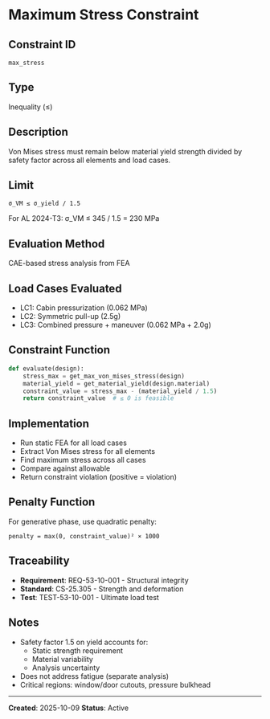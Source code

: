 # Maximum Stress Constraint

## Constraint ID
`max_stress`

## Type
Inequality (≤)

## Description
Von Mises stress must remain below material yield strength divided by safety factor across all elements and load cases.

## Limit
```
σ_VM ≤ σ_yield / 1.5
```

For AL 2024-T3: σ_VM ≤ 345 / 1.5 = 230 MPa

## Evaluation Method
CAE-based stress analysis from FEA

## Load Cases Evaluated
- LC1: Cabin pressurization (0.062 MPa)
- LC2: Symmetric pull-up (2.5g)
- LC3: Combined pressure + maneuver (0.062 MPa + 2.0g)

## Constraint Function
```python
def evaluate(design):
    stress_max = get_max_von_mises_stress(design)
    material_yield = get_material_yield(design.material)
    constraint_value = stress_max - (material_yield / 1.5)
    return constraint_value  # ≤ 0 is feasible
```

## Implementation
- Run static FEA for all load cases
- Extract Von Mises stress for all elements
- Find maximum stress across all cases
- Compare against allowable
- Return constraint violation (positive = violation)

## Penalty Function
For generative phase, use quadratic penalty:
```
penalty = max(0, constraint_value)² × 1000
```

## Traceability
- **Requirement**: REQ-53-10-001 - Structural integrity
- **Standard**: CS-25.305 - Strength and deformation
- **Test**: TEST-53-10-001 - Ultimate load test

## Notes
- Safety factor 1.5 on yield accounts for:
  - Static strength requirement
  - Material variability
  - Analysis uncertainty
- Does not address fatigue (separate analysis)
- Critical regions: window/door cutouts, pressure bulkhead

---
**Created**: 2025-10-09
**Status**: Active
